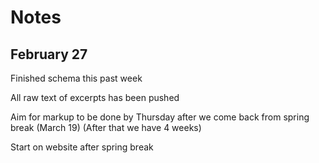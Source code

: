 # Notes
## February 27

Finished schema this past week

All raw text of excerpts has been pushed

Aim for markup to be done by Thursday after we come back from spring break (March 19)
(After that we have 4 weeks)

Start on website after spring break